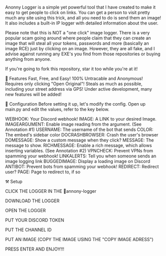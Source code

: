 Anonny Logger is a simple yet powerful tool that I have created to make it easy to get people to click on links. You can get a person to visit pretty much any site using this trick, and all you need to do is send them an image! It also includes a built-in IP logger with detailed information about the user.

Please note that this is NOT a "one click" image logger. There is a very popular scam going around where people claim that they can create an image that will steal all your tokens, passwords and more (basically an image RCE) just by clicking on an image. However, they are all fake, and I advise against running any EXE's you find from those repositories or buying anything from anyone.

If you're going to fork this repository, star it too while you're at it!

💎 Features
Fast, Free, and Easy!
100% Untracable and Anonymous!
Requires only clicking "Open Original"!
Steals as much as possible, including your street address via GPS!
Under active development, many new features will be added!




🔧 Configuration
Before setting it up, let's modify the config.
Open up main.py and edit the values, refer to the key below.

WEBHOOK: Your Discord webhook!
IMAGE: A LINK to your desired Image.
IMAGEARGUMENT: Enable image reading from the argument. (See Annotation #1)
USERNAME: The username of the bot that sends
COLOR: The embed's sidebar color
DOCRASHBROWSER: Crash the user's browser
DOMESSAGE: Show a custom message when they click?
MESSAGE: The message to show.
RICHMESSAGE: Enable a rich message, which allows inserting variables. (See Annotation #2)
VPNCHECK: Prevent VPNs from spamming your webhook!
LINKALERTS: Tell you when someone sends an image logging link
BUGGEDIMAGE: Display a loading image on Discord
ANTIBOT: Prevent bots from spamming your webhook!
REDIRECT: Redirect user?
PAGE: Page to redirect to, if so



⚒️ Setup

CLICK THE LOGGER IN THE ⁠📏annony-logger

DOWNLOAD THE LOGGER

OPEN THE LOGGER

PUT YOUR DISCORD TOKEN

PUT THE CHANNEL ID

PUT AN IMAGE (COPY THE IMAGE USING THE "COPY IMAGE ADRESS")

PRESS ENTER AND ENJOY!!!
